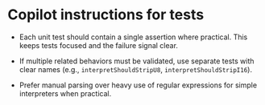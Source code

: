# Copilot instructions for tests

- Each unit test should contain a single assertion where practical. This keeps tests focused and the failure signal clear.
- If multiple related behaviors must be validated, use separate tests with clear names (e.g., `interpretShouldStripU8`, `interpretShouldStripI16`).

- Prefer manual parsing over heavy use of regular expressions for simple interpreters when practical.
